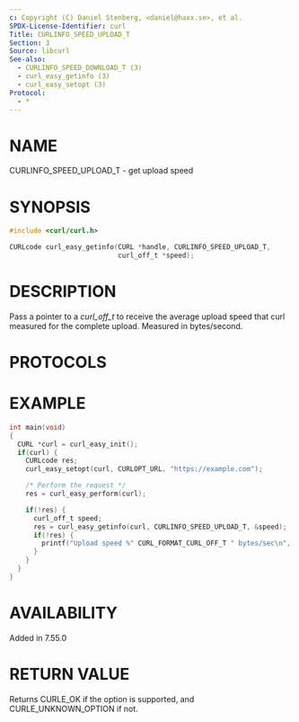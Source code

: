 ```yaml
---
c: Copyright (C) Daniel Stenberg, <daniel@haxx.se>, et al.
SPDX-License-Identifier: curl
Title: CURLINFO_SPEED_UPLOAD_T
Section: 3
Source: libcurl
See-also:
  - CURLINFO_SPEED_DOWNLOAD_T (3)
  - curl_easy_getinfo (3)
  - curl_easy_setopt (3)
Protocol:
  - *
---
```


# NAME

CURLINFO_SPEED_UPLOAD_T - get upload speed

# SYNOPSIS

~~~c
#include <curl/curl.h>

CURLcode curl_easy_getinfo(CURL *handle, CURLINFO_SPEED_UPLOAD_T,
                           curl_off_t *speed);
~~~

# DESCRIPTION

Pass a pointer to a *curl_off_t* to receive the average upload speed that
curl measured for the complete upload. Measured in bytes/second.

# PROTOCOLS

# EXAMPLE

~~~c
int main(void)
{
  CURL *curl = curl_easy_init();
  if(curl) {
    CURLcode res;
    curl_easy_setopt(curl, CURLOPT_URL, "https://example.com");

    /* Perform the request */
    res = curl_easy_perform(curl);

    if(!res) {
      curl_off_t speed;
      res = curl_easy_getinfo(curl, CURLINFO_SPEED_UPLOAD_T, &speed);
      if(!res) {
        printf("Upload speed %" CURL_FORMAT_CURL_OFF_T " bytes/sec\n", speed);
      }
    }
  }
}
~~~

# AVAILABILITY

Added in 7.55.0

# RETURN VALUE

Returns CURLE_OK if the option is supported, and CURLE_UNKNOWN_OPTION if not.
